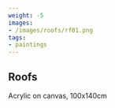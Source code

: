 ```yaml
---
weight: -5
images:
- /images/roofs/rf01.png
tags:
- paintings
---
```


## Roofs

Acrylic on canvas, 100x140cm

